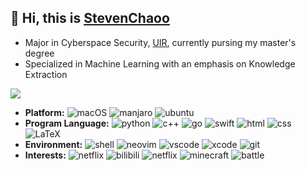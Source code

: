 ## 👋 Hi, this is [StevenChaoo](https://github.com/StevenChaoo)
- Major in Cyberspace Security, [UIR](https://www.uir.cn), currently pursing my master's degree
- Specialized in Machine Learning with an emphasis on Knowledge Extraction

![](https://github-readme-stats.vercel.app/api?username=StevenChaoo&show_icons=true&bg_color=30,e96443,904e95&title_color=fff&text_color=fff)

- **Platform:** ![macOS](https://img.shields.io/badge/macOS-000000?style=flat&logo=apple&logoColor=ffffff) ![manjaro](https://img.shields.io/badge/Manjaro-35bf5c?style=flat&logo=manjaro&logoColor=ffffff) ![ubuntu](https://img.shields.io/badge/Ubuntu-e95420?style=flat&logo=ubuntu&logoColor=ffffff)
- **Program Language:** ![python](https://img.shields.io/badge/Python-3776ab?style=flat&logo=Python&logoColor=ffffff) ![c++](https://img.shields.io/badge/C&Cpp-00599c?style=flat&logo=c&logoColor=ffffff) ![go](https://img.shields.io/badge/Go-00add8?style=flat&logo=go&logoColor=ffffff) ![swift](https://img.shields.io/badge/Swift-fa7343?style=flat&logo=swift&logoColor=ffffff) ![html](https://img.shields.io/badge/HTML-e34f26?style=flat&logo=html5&logoColor=ffffff) ![css](https://img.shields.io/badge/CSS-1572b6?style=flat&logo=css3&logoColor=ffffff) ![LaTeX](https://img.shields.io/badge/LaTeX-008080?style=flat&logo=latex&logoColor=ffffff)
- **Environment:** ![shell](https://img.shields.io/badge/Zsh-4d4d4d?style=flat&logo=windows-terminal&logoColor=ffffff) ![neovim](https://img.shields.io/badge/Neovim-57a143?style=flat&logo=Neovim&logoColor=ffffff) ![vscode](https://img.shields.io/badge/visual_studio_code-007acc?style=flat&logo=visual-studio-code&logoColor=ffffff) ![xcode](https://img.shields.io/badge/Xcode-1575f9?style=flat&logo=xcode&logoColor=ffffff) ![git](https://img.shields.io/badge/Git-f05032?style=flat&logo=git&logoColor=ffffff)
- **Interests:** ![netflix](https://img.shields.io/badge/Apple_Music-fb5bc5?&style=flat&logo=itunes&logoColor=ffffff) ![bilibili](https://img.shields.io/badge/Bilibili-00a1d6?style=flat&logo=bilibili&logoColor=ffffff) ![netflix](https://img.shields.io/badge/Netflix-e50914?style=flat&logo=netflix&logoColor=ffffff) ![minecraft](https://img.shields.io/badge/Minecraft-62b47a?style=flat&logo=minecraft&logoColor=ffffff) ![battle](https://img.shields.io/badge/Battle.net-00aeff?style=flat&logo=Battle.net&logoColor=ffffff)
